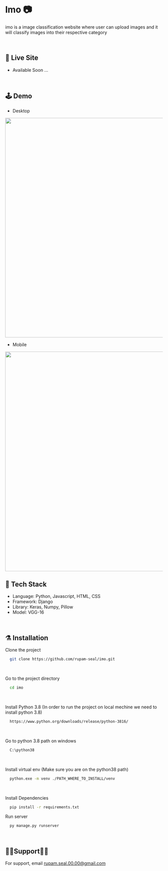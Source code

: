 # Imo 📷
<p>
imo is a image classification website where user can upload images and it will classify images into their respective category
</p>

<br>

## 🚨 Live Site

- Available Soon ...

<br>

## 🕹️ Demo

- Desktop

<img src="https://user-images.githubusercontent.com/72932336/226198983-be233a1e-7ba3-4408-a0dc-752ad407119d.png" width="700"/>

- Mobile

<img src="https://user-images.githubusercontent.com/72932336/226198989-23666cfd-3a7b-4001-b30f-a4d8c22a952d.png" width="700"/>

<br>

## 🦾 Tech Stack

- Language: Python, Javascript, HTML, CSS
- Framework: Django
- Library: Keras, Numpy, Pillow
- Model: VGG-16

<br>

## ⚗️ Installation

Clone the project

```bash
  git clone https://github.com/rupam-seal/imo.git
```

<br>

Go to the project directory

```bash
  cd imo

```

<br>

Install Python 3.8 (In order to run the project on local mechine we need to install python 3.8)

```bash
  https://www.python.org/downloads/release/python-3816/

```

<br>

Go to python 3.8 path on windows

```bash
  C:\python38

```

<br>

Install virtual env (Make sure you are on the python38 path)

```bash
  python.exe -m venv ./PATH_WHERE_TO_INSTALL/venv

```

<br>

Install Dependencies

```bash
  pip install -r requirements.txt

```

Run server

```bash
  py manage.py runserver
```

<br>

## 💁‍♂️Support💁‍♀️

For support, email rupam.seal.00.00@gmail.com
